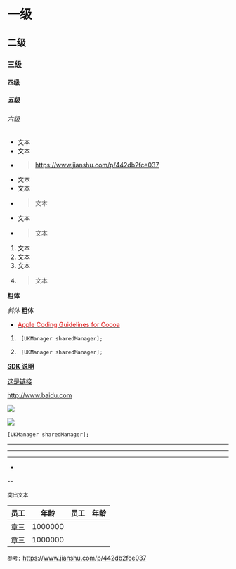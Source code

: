 # 一级
## 二级
### 三级
#### 四级
##### 五级
###### 六级

- 文本
- 文本
- > <https://www.jianshu.com/p/442db2fce037>

+ 文本
+ 文本
+ > 文本

* 文本
* > 文本

1. 文本
2. 文本
3. 文本
4. > 文本

**粗体**

*斜体*
**粗体**

* [	<font color="#dd0000">Apple Coding Guidelines for Cocoa</font><br/>](https://developer.apple.com/library/archive/documentation/Cocoa/Conceptual/CodingGuidelines/CodingGuidelines.html)



1.		[UKManager sharedManager];
2. 		[UKManager sharedManager];

[**SDK 说明**](document/SDK_Android_zh.md) 

[这是链接](/Users/killua/Desktop/IOSSDK)

<http://www.baidu.com>

![](http://img1.imgtn.bdimg.com/it/u=2024669388,469028839&fm=27&gp=0.jpg)

![](/Users/killua/Desktop/work/UI/GlocalMe_UI/GlocalMe/iOS切图/服务通知@2x.png)

	[UKManager sharedManager];

--- 

___

***

-
--

`突出文本`

| 员工 | 年龄  | 员工 | 年龄  |
|-----|:-----:|-----|:-----:|
| 章三 | 1000000 |
| 章三 | 1000000 |


`参考:`
<https://www.jianshu.com/p/442db2fce037>